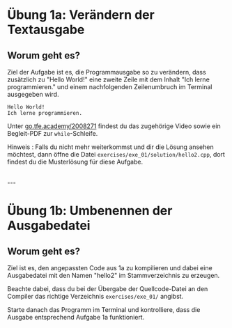 # Übung 1a: Verändern der Textausgabe

## Worum geht es?
Ziel der Aufgabe ist es, die Programmausgabe so zu verändern, dass zusätzlich zu "Hello World!" eine zweite Zeile mit dem Inhalt "Ich lerne programmieren." und einem nachfolgenden Zeilenumbruch im Terminal ausgegeben wird.

```
Hello World!
Ich lerne programmieren.
```


Unter [go.tfe.academy/2008271](https://go.tfe.academy/2008271) findest du das zugehörige Video sowie ein Begleit-PDF zur `while`-Schleife.

Hinweis : Falls du nicht mehr weiterkommst und dir die Lösung ansehen möchtest, dann öffne die Datei `exercises/exe_01/solution/hello2.cpp`, dort findest du die Musterlösung für diese Aufgabe.

<br>
---

# Übung 1b: Umbenennen der Ausgabedatei

## Worum geht es?

Ziel ist es, den angepassten Code aus 1a zu kompilieren und dabei eine Ausgabedatei mit den Namen "hello2" im Stammverzeichnis zu erzeugen. 

Beachte dabei, dass du bei der Übergabe der Quellcode-Datei an den Compiler das richtige Verzeichnis `exercises/exe_01/` angibst. 

Starte danach das Programm im Terminal und kontrolliere, dass die Ausgabe entsprechend Aufgabe 1a funktioniert.